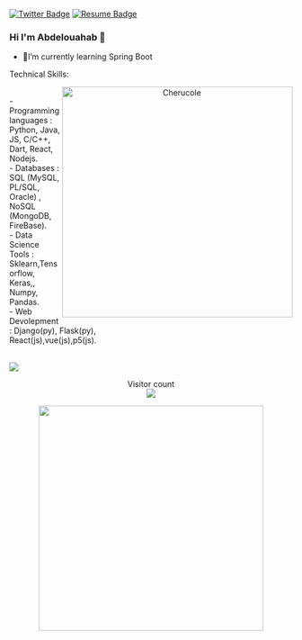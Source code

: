 [![Twitter Badge](https://img.shields.io/badge/Twitter-Profile-informational?style=flat&logo=twitter&logoColor=white&color=1CA2F1)](https://twitter.com/Abdobella448)
[![Resume Badge](https://img.shields.io/badge/CV-Resume-informational?style=flat&logo=book&logoColor=white&color=important)](https://github.com/bellaabdelouahab/bellaabdelouahab/blob/main/CV01.jpg)
### Hi I'm Abdelouahab :wave:



- 🔭I’m currently learning Spring Boot


<!--
**bellaabdelouahab/bellaabdelouahab** is a ✨ _special_ ✨ repository because its `README.md` (this file) appears on your GitHub profile.

Here are some ideas to get you started:

- 🔭 I’m currently working on ...
- 🌱 I’m currently learning ...
- 👯 I’m looking to collaborate on ...
- 🤔 I’m looking for help with ...
- 💬 Ask me about ...
- 📫 How to reach me: ...
- ⚡ Fun fact: ...
-->
 Technical Skills: 
<p align="center">
<a href="https://github.com/cherucole">
<img align="right" width="410"  src="https://github-readme-stats.vercel.app/api?username=bellaabdelouahab&show_icons=true&theme=gotham&include_all_commits=true&count_private=true" alt="Cherucole" />
</a>
</p>
<p style="width:60%">
  <br>
  - Programming languages : Python, Java, JS, C/C++, Dart, React, Nodejs.<br>
  - Databases : SQL (MySQL, PL/SQL, Oracle) , NoSQL (MongoDB, FireBase).<br>
  - Data Science Tools : Sklearn,Tensorflow, Keras,, Numpy, Pandas.<br>
  - Web Devolepment: Django(py), Flask(py), React(js),vue(js),p5(js).<br>
</p>
<br>

<img src="https://github-readme-activity-graph.cyclic.app/graph?username=bellaabdelouahab&theme=material&hide_border=true&area=true" />
<p align="center"> 
  Visitor count<br>
  <img src="https://profile-counter.glitch.me/bellaabdelouahab/count.svg" />
</p>
<p align="center"> 
 <img  width="400px" src="https://streak-stats.demolab.com?user=bellaabdelouahab&theme=dark&hide_border=true&border_radius=15&date_format=j%20M%5B%20Y%5D&fire=EB2700&stroke=EB5454&ring=EB3A0E">
</p>
